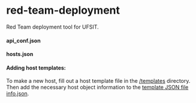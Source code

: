# red-team-deployment
Red Team deployment tool for UFSIT.


#### api_conf.json


#### hosts.json


#### Adding host templates:
To make a new host, fill out a host template file in the [/templates](/templates) directory.
Then add the necessary host object information to the [template JSON file info.json](/templates/info.json).
